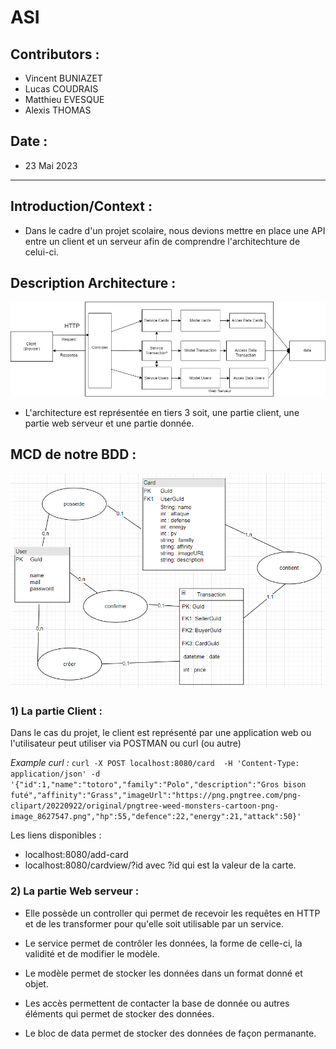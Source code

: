 # ASI
## Contributors :
* Vincent BUNIAZET
* Lucas COUDRAIS
* Matthieu EVESQUE
* Alexis THOMAS
## Date :
* 23 Mai 2023
***
## Introduction/Context :

* Dans le cadre d'un projet scolaire, nous devions mettre en place une API entre un client et un serveur afin de comprendre l'architechture de celui-ci.

## Description Architecture : 

![architechutre simplifier server-client](archi.drawio.png)

* L'architecture est représentée en tiers 3 soit, une partie client, une partie web serveur et une partie donnée.

## MCD de notre BDD : 

![MCD](MCD.png)

### 1) La partie Client :
Dans le cas du projet, le client est représenté par une application web ou l'utilisateur peut utiliser via POSTMAN ou curl (ou autre)

_Example curl :_ 
``` curl -X POST localhost:8080/card  -H 'Content-Type: application/json' -d '{"id":1,"name":"totoro","family":"Polo","description":"Gros bison futé","affinity":"Grass","imageUrl":"https://png.pngtree.com/png-clipart/20220922/original/pngtree-weed-monsters-cartoon-png-image_8627547.png","hp":55,"defence":22,"energy":21,"attack":50}'  ```

Les liens disponibles :
- localhost:8080/add-card
- localhost:8080/cardview/?id avec ?id qui est la valeur de la carte.

### 2) La partie Web serveur :
    
* Elle possède un controller qui permet de recevoir les requêtes en HTTP et de les transformer pour qu'elle soit utilisable par un service. 

* Le service permet de contrôler les données, la forme de celle-ci, la validité et de modifier le modèle.

* Le modèle permet de stocker les données dans un format donné et objet. 

* Les accès permettent de contacter la base de donnée ou autres éléments qui permet de stocker des données. 

* Le bloc de data permet de stocker des données de façon permanante. 


